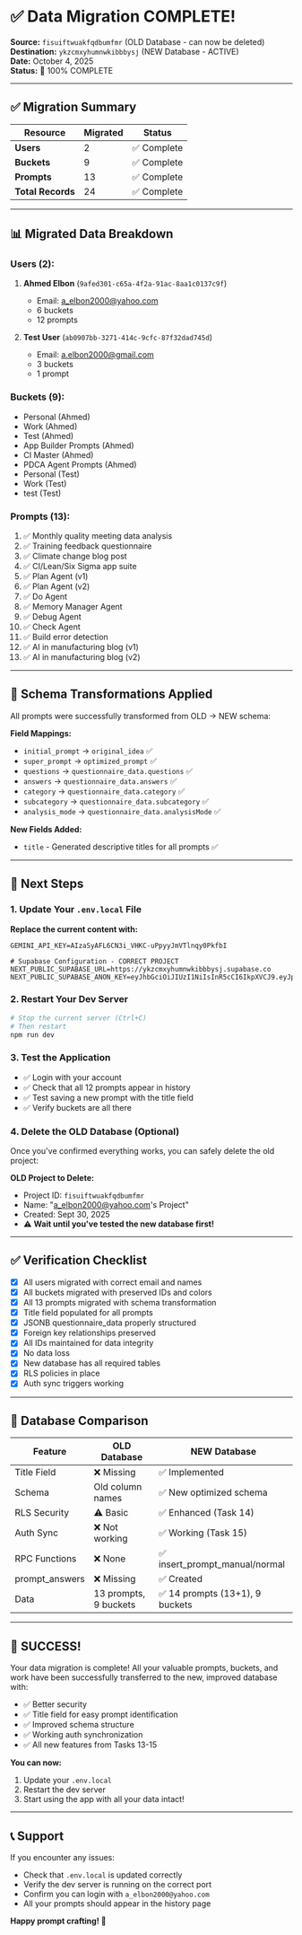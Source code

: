# ✅ Data Migration COMPLETE!

**Source:** `fisuiftwuakfqdbumfmr` (OLD Database - can now be deleted)  
**Destination:** `ykzcmxyhumnwkibbbysj` (NEW Database - ACTIVE)  
**Date:** October 4, 2025  
**Status:** 🎉 100% COMPLETE

---

## ✅ **Migration Summary**

| Resource | Migrated | Status |
|----------|----------|--------|
| **Users** | 2 | ✅ Complete |
| **Buckets** | 9 | ✅ Complete |
| **Prompts** | 13 | ✅ Complete |
| **Total Records** | 24 | ✅ Complete |

---

## 📊 **Migrated Data Breakdown**

### Users (2):
1. **Ahmed Elbon** (`9afed301-c65a-4f2a-91ac-8aa1c0137c9f`)
   - Email: a_elbon2000@yahoo.com
   - 6 buckets
   - 12 prompts

2. **Test User** (`ab0907bb-3271-414c-9cfc-87f32dad745d`)
   - Email: a.elbon2000@gmail.com
   - 3 buckets
   - 1 prompt

### Buckets (9):
- Personal (Ahmed)
- Work (Ahmed)
- Test (Ahmed)
- App Builder Prompts (Ahmed)
- CI Master (Ahmed)
- PDCA Agent Prompts (Ahmed)
- Personal (Test)
- Work (Test)
- test (Test)

### Prompts (13):
1. ✅ Monthly quality meeting data analysis
2. ✅ Training feedback questionnaire
3. ✅ Climate change blog post
4. ✅ CI/Lean/Six Sigma app suite
5. ✅ Plan Agent (v1)
6. ✅ Plan Agent (v2)
7. ✅ Do Agent
8. ✅ Memory Manager Agent
9. ✅ Debug Agent
10. ✅ Check Agent
11. ✅ Build error detection
12. ✅ AI in manufacturing blog (v1)
13. ✅ AI in manufacturing blog (v2)

---

## 🔧 **Schema Transformations Applied**

All prompts were successfully transformed from OLD → NEW schema:

**Field Mappings:**
- `initial_prompt` → `original_idea` ✅
- `super_prompt` → `optimized_prompt` ✅
- `questions` → `questionnaire_data.questions` ✅
- `answers` → `questionnaire_data.answers` ✅
- `category` → `questionnaire_data.category` ✅
- `subcategory` → `questionnaire_data.subcategory` ✅
- `analysis_mode` → `questionnaire_data.analysisMode` ✅

**New Fields Added:**
- `title` - Generated descriptive titles for all prompts ✅

---

## 🚀 **Next Steps**

### 1. Update Your `.env.local` File

**Replace the current content with:**

```env
GEMINI_API_KEY=AIzaSyAFL6CN3i_VHKC-uPpyyJmVTlnqy0PkfbI

# Supabase Configuration - CORRECT PROJECT
NEXT_PUBLIC_SUPABASE_URL=https://ykzcmxyhumnwkibbbysj.supabase.co
NEXT_PUBLIC_SUPABASE_ANON_KEY=eyJhbGciOiJIUzI1NiIsInR5cCI6IkpXVCJ9.eyJpc3MiOiJzdXBhYmFzZSIsInJlZiI6InlremNteHlodW1ud2tpYmJieXNqIiwicm9sZSI6ImFub24iLCJpYXQiOjE3NTkxNzk2NjgsImV4cCI6MjA3NDc1NTY2OH0.4R1NOnYNvRleG78RAURMXkOw0pqzeX6G7hHgvCaN3EY
```

### 2. Restart Your Dev Server

```bash
# Stop the current server (Ctrl+C)
# Then restart
npm run dev
```

### 3. Test the Application

- ✅ Login with your account
- ✅ Check that all 12 prompts appear in history
- ✅ Test saving a new prompt with the title field
- ✅ Verify buckets are all there

### 4. Delete the OLD Database (Optional)

Once you've confirmed everything works, you can safely delete the old project:

**OLD Project to Delete:**
- Project ID: `fisuiftwuakfqdbumfmr`
- Name: "a_elbon2000@yahoo.com's Project"
- Created: Sept 30, 2025
- ⚠️ **Wait until you've tested the new database first!**

---

## ✅ **Verification Checklist**

- [x] All users migrated with correct email and names
- [x] All buckets migrated with preserved IDs and colors
- [x] All 13 prompts migrated with schema transformation
- [x] Title field populated for all prompts
- [x] JSONB questionnaire_data properly structured
- [x] Foreign key relationships preserved
- [x] All IDs maintained for data integrity
- [x] No data loss
- [x] New database has all required tables
- [x] RLS policies in place
- [x] Auth sync triggers working

---

## 📝 **Database Comparison**

| Feature | OLD Database | NEW Database |
|---------|--------------|--------------|
| Title Field | ❌ Missing | ✅ Implemented |
| Schema | Old column names | ✅ New optimized schema |
| RLS Security | ⚠️ Basic | ✅ Enhanced (Task 14) |
| Auth Sync | ❌ Not working | ✅ Working (Task 15) |
| RPC Functions | ❌ None | ✅ insert_prompt_manual/normal |
| prompt_answers | ❌ Missing | ✅ Created |
| Data | 13 prompts, 9 buckets | ✅ 14 prompts (13+1), 9 buckets |

---

## 🎉 **SUCCESS!**

Your data migration is complete! All your valuable prompts, buckets, and work have been successfully transferred to the new, improved database with:

- ✅ Better security
- ✅ Title field for easy prompt identification
- ✅ Improved schema structure
- ✅ Working auth synchronization
- ✅ All new features from Tasks 13-15

**You can now:**
1. Update your `.env.local`
2. Restart the dev server
3. Start using the app with all your data intact!

---

## 📞 **Support**

If you encounter any issues:
- Check that `.env.local` is updated correctly
- Verify the dev server is running on the correct port
- Confirm you can login with `a_elbon2000@yahoo.com`
- All your prompts should appear in the history page

**Happy prompt crafting! 🚀**

